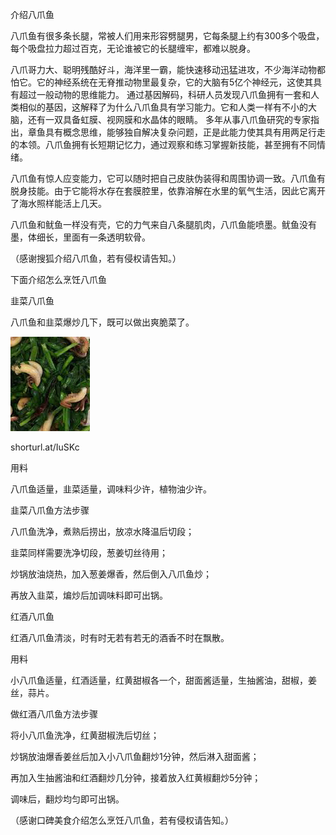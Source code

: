 介绍八爪鱼


八爪鱼有很多条长腿，常被人们用来形容劈腿男，它每条腿上约有300多个吸盘，每个吸盘拉力超过百克，无论谁被它的长腿缠牢，都难以脱身。

八爪哥力大、聪明残酷好斗，海洋里一霸，能快速移动迅猛进攻，不少海洋动物都怕它。它的神经系统在无脊推动物里最复杂，它的大脑有5亿个神经元，这使其具有超过一般动物的思维能力。
通过基因解码，科研人员发现八爪鱼拥有一套和人类相似的基因，这解释了为什么八爪鱼具有学习能力。它和人类一样有不小的大脑，还有一双具备虹膜、视网膜和水晶体的眼睛。
多年从事八爪鱼研究的专家指出，章鱼具有概念思维，能够独自解决复杂问题，正是此能力使其具有用两足行走的本领。八爪鱼拥有长短期记忆力，通过观察和练习掌握新技能，甚至拥有不同情绪。

八爪鱼有惊人应变能力，它可以随时把自己皮肤伪装得和周围协调一致。八爪鱼有脱身技能。由于它能将水存在套膜腔里，依靠溶解在水里的氧气生活，因此它离开了海水照样能活上几天。

八爪鱼和鱿鱼一样没有壳，它的力气来自八条腿肌肉，八爪鱼能喷墨。鱿鱼没有墨，体细长，里面有一条透明软骨。

（感谢搜狐介绍八爪鱼，若有侵权请告知。）


下面介绍怎么烹饪八爪鱼

韭菜八爪鱼

八爪鱼和韭菜爆炒几下，既可以做出爽脆菜了。

![八爪鱼](https://github.com/ywangnccu/ywang/blob/main/images/Octopus.jpg)

shorturl.at/IuSKc


用料

八爪鱼适量，韭菜适量，调味料少许，植物油少许。


韭菜八爪鱼方法步骤

八爪鱼洗净，煮熟后捞出，放凉水降温后切段；

韭菜同样需要洗净切段，葱姜切丝待用；

炒锅放油烧热，加入葱姜爆香，然后倒入八爪鱼炒；

再放入韭菜，煸炒后加调味料即可出锅。

 

红酒八爪鱼

红酒八爪鱼清淡，时有时无若有若无的酒香不时在飘散。


用料

小八爪鱼适量，红酒适量，红黄甜椒各一个，甜面酱适量，生抽酱油，甜椒，姜丝，蒜片。


做红酒八爪鱼方法步骤

将小八爪鱼洗净，红黄甜椒洗后切丝；

炒锅放油爆香姜丝后加入小八爪鱼翻炒1分钟，然后淋入甜面酱；

再加入生抽酱油和红酒翻炒几分钟，接着放入红黄椒翻炒5分钟；

调味后，翻炒均匀即可出锅。



（感谢口碑美食介绍怎么烹饪八爪鱼，若有侵权请告知。）

